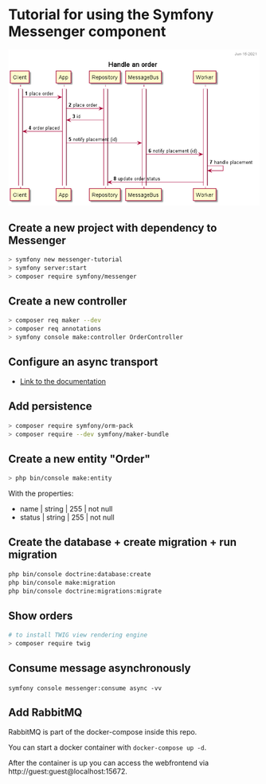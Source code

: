 # Tutorial for using the Symfony Messenger component

![image](sequence-diagram-handle-order.png)

## Create a new project with dependency to Messenger

~~~bash
> symfony new messenger-tutorial
> symfony server:start
> composer require symfony/messenger
~~~

## Create a new controller

~~~bash
> composer req maker --dev
> composer req annotations
> symfony console make:controller OrderController
~~~

## Configure an async transport

- [Link to the documentation](https://symfony.com/doc/current/the-fast-track/de/18-async.html#going-async-for-real)

## Add persistence

~~~bash
> composer require symfony/orm-pack
> composer require --dev symfony/maker-bundle
~~~

## Create a new entity "Order"

~~~bash
> php bin/console make:entity
~~~

With the properties:
- name | string | 255 | not null
- status | string | 255 | not null

## Create the database + create migration + run migration

~~~bash
php bin/console doctrine:database:create
php bin/console make:migration
php bin/console doctrine:migrations:migrate
~~~

## Show orders

~~~bash
# to install TWIG view rendering engine
> composer require twig 
~~~

## Consume message asynchronously

`symfony console messenger:consume async -vv`

## Add RabbitMQ

RabbitMQ is part of the docker-compose inside this repo.

You can start a docker container with `docker-compose up -d`.

After the container is up you can access the webfrontend via
http://guest:guest@localhost:15672.
